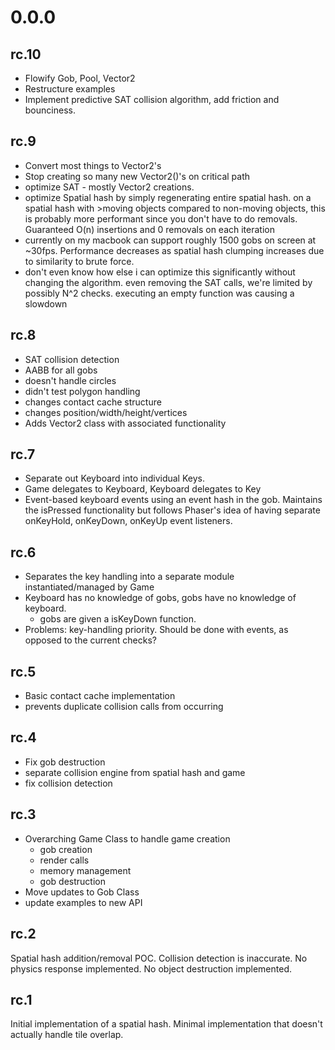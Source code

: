 # 0.0.0
## rc.10
- Flowify Gob, Pool, Vector2
- Restructure examples
- Implement predictive SAT collision algorithm, add friction and bounciness.

## rc.9

- Convert most things to Vector2's
- Stop creating so many new Vector2()'s on critical path
- optimize SAT - mostly Vector2 creations.
- optimize Spatial hash by simply regenerating entire spatial hash. on a spatial hash with >moving objects compared to non-moving objects, this is probably more performant since you don't have to do removals. Guaranteed O(n) insertions and 0 removals on each iteration
- currently on my macbook can support roughly 1500 gobs on screen at ~30fps. Performance decreases as spatial hash clumping increases due to similarity to brute force.
- don't even know how else i can optimize this significantly without changing the algorithm. even removing the SAT calls, we're limited by possibly N^2 checks. executing an empty function was causing a slowdown

## rc.8

- SAT collision detection
- AABB for all gobs
- doesn't handle circles
- didn't test polygon handling
- changes contact cache structure
- changes position/width/height/vertices
- Adds Vector2 class with associated functionality

## rc.7

- Separate out Keyboard into individual Keys.
- Game delegates to Keyboard, Keyboard delegates to Key
- Event-based keyboard events using an event hash in the gob. Maintains the isPressed functionality but follows Phaser's idea of having separate onKeyHold, onKeyDown, onKeyUp event listeners.

## rc.6
- Separates the key handling into a separate module instantiated/managed by Game
- Keyboard has no knowledge of gobs, gobs have no knowledge of keyboard.
  - gobs are given a isKeyDown function.
- Problems: key-handling priority. Should be done with events, as opposed to the current checks?

## rc.5
- Basic contact cache implementation
- prevents duplicate collision calls from occurring

## rc.4

- Fix gob destruction
- separate collision engine from spatial hash and game
- fix collision detection

## rc.3

- Overarching Game Class to handle game creation
  - gob creation
  - render calls
  - memory management
  - gob destruction
- Move updates to Gob Class
- update examples to new API

## rc.2

Spatial hash addition/removal POC. Collision detection is inaccurate. No physics response implemented. No object destruction implemented.

## rc.1

Initial implementation of a spatial hash. Minimal implementation that doesn't actually handle tile overlap.
